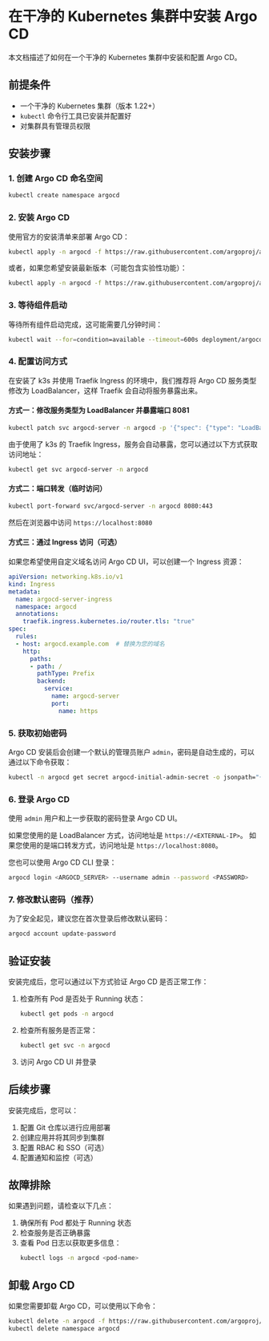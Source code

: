# 在干净的 Kubernetes 集群中安装 Argo CD

本文档描述了如何在一个干净的 Kubernetes 集群中安装和配置 Argo CD。

## 前提条件

- 一个干净的 Kubernetes 集群（版本 1.22+）
- `kubectl` 命令行工具已安装并配置好
- 对集群具有管理员权限

## 安装步骤

### 1. 创建 Argo CD 命名空间

```bash
kubectl create namespace argocd
```

### 2. 安装 Argo CD

使用官方的安装清单来部署 Argo CD：

```bash
kubectl apply -n argocd -f https://raw.githubusercontent.com/argoproj/argo-cd/stable/manifests/install.yaml
```

或者，如果您希望安装最新版本（可能包含实验性功能）：

```bash
kubectl apply -n argocd -f https://raw.githubusercontent.com/argoproj/argo-cd/master/manifests/install.yaml
```

### 3. 等待组件启动

等待所有组件启动完成，这可能需要几分钟时间：

```bash
kubectl wait --for=condition=available --timeout=600s deployment/argocd-server -n argocd
```

### 4. 配置访问方式

在安装了 k3s 并使用 Traefik Ingress 的环境中，我们推荐将 Argo CD 服务类型修改为 LoadBalancer，这样 Traefik 会自动将服务暴露出来。

#### 方式一：修改服务类型为 LoadBalancer 并暴露端口 8081

```bash
kubectl patch svc argocd-server -n argocd -p '{"spec": {"type": "LoadBalancer", "ports": [{"name": "https", "port": 8081, "protocol": "TCP", "targetPort": "8080"}]}}'
```

由于使用了 k3s 的 Traefik Ingress，服务会自动暴露，您可以通过以下方式获取访问地址：

```bash
kubectl get svc argocd-server -n argocd
```

#### 方式二：端口转发（临时访问）

```bash
kubectl port-forward svc/argocd-server -n argocd 8080:443
```

然后在浏览器中访问 `https://localhost:8080`

#### 方式三：通过 Ingress 访问（可选）

如果您希望使用自定义域名访问 Argo CD UI，可以创建一个 Ingress 资源：

```yaml
apiVersion: networking.k8s.io/v1
kind: Ingress
metadata:
  name: argocd-server-ingress
  namespace: argocd
  annotations:
    traefik.ingress.kubernetes.io/router.tls: "true"
spec:
  rules:
  - host: argocd.example.com  # 替换为您的域名
    http:
      paths:
      - path: /
        pathType: Prefix
        backend:
          service:
            name: argocd-server
            port:
              name: https
```

### 5. 获取初始密码

Argo CD 安装后会创建一个默认的管理员账户 `admin`，密码是自动生成的，可以通过以下命令获取：

```bash
kubectl -n argocd get secret argocd-initial-admin-secret -o jsonpath="{.data.password}" | base64 -d
```

### 6. 登录 Argo CD

使用 `admin` 用户和上一步获取的密码登录 Argo CD UI。

如果您使用的是 LoadBalancer 方式，访问地址是 `https://<EXTERNAL-IP>`。
如果您使用的是端口转发方式，访问地址是 `https://localhost:8080`。

您也可以使用 Argo CD CLI 登录：

```bash
argocd login <ARGOCD_SERVER> --username admin --password <PASSWORD>
```

### 7. 修改默认密码（推荐）

为了安全起见，建议您在首次登录后修改默认密码：

```bash
argocd account update-password
```

## 验证安装

安装完成后，您可以通过以下方式验证 Argo CD 是否正常工作：

1. 检查所有 Pod 是否处于 Running 状态：
   ```bash
   kubectl get pods -n argocd
   ```

2. 检查所有服务是否正常：
   ```bash
   kubectl get svc -n argocd
   ```

3. 访问 Argo CD UI 并登录

## 后续步骤

安装完成后，您可以：

1. 配置 Git 仓库以进行应用部署
2. 创建应用并将其同步到集群
3. 配置 RBAC 和 SSO（可选）
4. 配置通知和监控（可选）

## 故障排除

如果遇到问题，请检查以下几点：

1. 确保所有 Pod 都处于 Running 状态
2. 检查服务是否正确暴露
3. 查看 Pod 日志以获取更多信息：
   ```bash
   kubectl logs -n argocd <pod-name>
   ```

## 卸载 Argo CD

如果您需要卸载 Argo CD，可以使用以下命令：

```bash
kubectl delete -n argocd -f https://raw.githubusercontent.com/argoproj/argo-cd/stable/manifests/install.yaml
kubectl delete namespace argocd